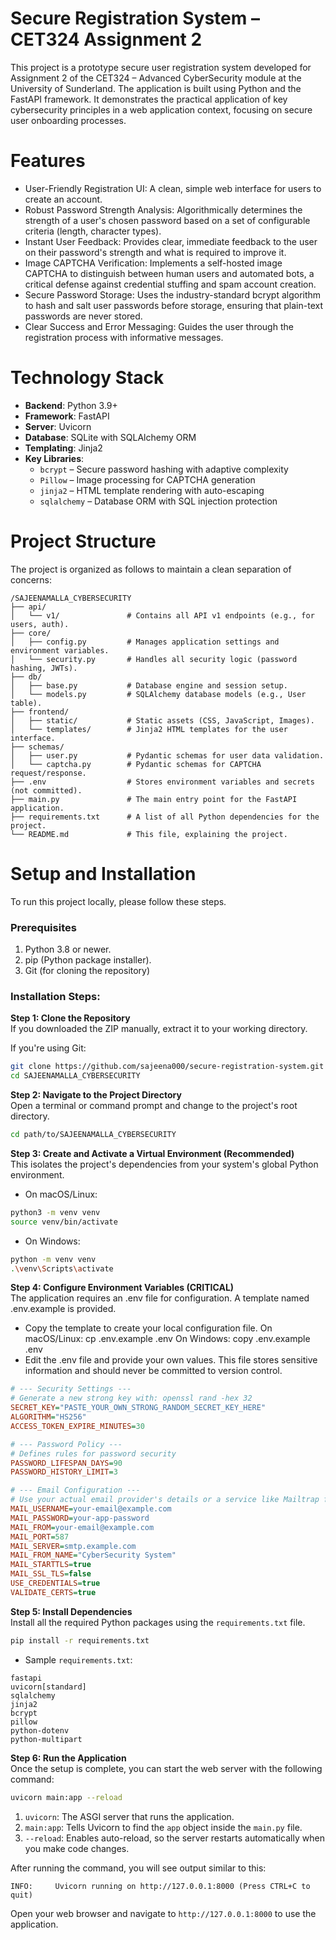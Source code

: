 # Secure Registration System – CET324 Assignment 2

This project is a prototype secure user registration system developed for Assignment 2 of the CET324 – Advanced CyberSecurity module at the University of Sunderland.
The application is built using Python and the FastAPI framework. It demonstrates the practical application of key cybersecurity principles in a web application context, focusing on secure user onboarding processes.

# Features
- User-Friendly Registration UI: A clean, simple web interface for users to create an account.
- Robust Password Strength Analysis: Algorithmically determines the strength of a user's chosen password based on a set of configurable criteria (length, character types).
- Instant User Feedback: Provides clear, immediate feedback to the user on their password's strength and what is required to improve it.
- Image CAPTCHA Verification: Implements a self-hosted image CAPTCHA to distinguish between human users and automated bots, a critical defense against credential stuffing and spam account creation.
- Secure Password Storage: Uses the industry-standard bcrypt algorithm to hash and salt user passwords before storage, ensuring that plain-text passwords are never stored.
- Clear Success and Error Messaging: Guides the user through the registration process with informative messages.

# Technology Stack
- **Backend**: Python 3.9+
- **Framework**: FastAPI
- **Server**: Uvicorn
- **Database**: SQLite with SQLAlchemy ORM
- **Templating**: Jinja2
- **Key Libraries**:
  - `bcrypt` – Secure password hashing with adaptive complexity
  - `Pillow` – Image processing for CAPTCHA generation
  - `jinja2` – HTML template rendering with auto-escaping
  - `sqlalchemy` – Database ORM with SQL injection protection

# Project Structure
The project is organized as follows to maintain a clean separation of concerns:

```
/SAJEENAMALLA_CYBERSECURITY
├── api/
│   └── v1/               # Contains all API v1 endpoints (e.g., for users, auth).
├── core/
│   ├── config.py         # Manages application settings and environment variables.
│   └── security.py       # Handles all security logic (password hashing, JWTs).
├── db/
│   ├── base.py           # Database engine and session setup.
│   └── models.py         # SQLAlchemy database models (e.g., User table).
├── frontend/
│   ├── static/           # Static assets (CSS, JavaScript, Images).
│   └── templates/        # Jinja2 HTML templates for the user interface.
├── schemas/
│   ├── user.py           # Pydantic schemas for user data validation.
│   └── captcha.py        # Pydantic schemas for CAPTCHA request/response.
├── .env                  # Stores environment variables and secrets (not committed).
├── main.py               # The main entry point for the FastAPI application.
├── requirements.txt      # A list of all Python dependencies for the project.
└── README.md             # This file, explaining the project.
```

# Setup and Installation
To run this project locally, please follow these steps.

### Prerequisites
1. Python 3.8 or newer.
2. pip (Python package installer).
3. Git (for cloning the repository)

### Installation Steps:

**Step 1: Clone the Repository**  
If you downloaded the ZIP manually, extract it to your working directory.

If you're using Git:
```bash
git clone https://github.com/sajeena000/secure-registration-system.git
cd SAJEENAMALLA_CYBERSECURITY
```

**Step 2: Navigate to the Project Directory**  
Open a terminal or command prompt and change to the project's root directory.
```bash
cd path/to/SAJEENAMALLA_CYBERSECURITY
```

**Step 3: Create and Activate a Virtual Environment (Recommended)**  
This isolates the project's dependencies from your system's global Python environment.

- On macOS/Linux:
```bash
python3 -m venv venv
source venv/bin/activate
```

- On Windows:
```bash
python -m venv venv
.\venv\Scripts\activate
```

**Step 4: Configure Environment Variables (CRITICAL)**  
The application requires an .env file for configuration. A template named .env.example is provided.
- Copy the template to create your local configuration file.
On macOS/Linux: cp .env.example .env
On Windows: copy .env.example .env
- Edit the .env file and provide your own values. This file stores sensitive information and should never be committed to version control.
```ini
# --- Security Settings ---
# Generate a new strong key with: openssl rand -hex 32
SECRET_KEY="PASTE_YOUR_OWN_STRONG_RANDOM_SECRET_KEY_HERE"
ALGORITHM="HS256"
ACCESS_TOKEN_EXPIRE_MINUTES=30

# --- Password Policy ---
# Defines rules for password security
PASSWORD_LIFESPAN_DAYS=90
PASSWORD_HISTORY_LIMIT=3

# --- Email Configuration ---
# Use your actual email provider's details or a service like Mailtrap for development.
MAIL_USERNAME=your-email@example.com
MAIL_PASSWORD=your-app-password
MAIL_FROM=your-email@example.com
MAIL_PORT=587
MAIL_SERVER=smtp.example.com
MAIL_FROM_NAME="CyberSecurity System"
MAIL_STARTTLS=true
MAIL_SSL_TLS=false
USE_CREDENTIALS=true
VALIDATE_CERTS=true
```

**Step 5: Install Dependencies**  
Install all the required Python packages using the `requirements.txt` file.

```bash
pip install -r requirements.txt
```

- Sample `requirements.txt`:
```
fastapi
uvicorn[standard]
sqlalchemy
jinja2
bcrypt
pillow
python-dotenv
python-multipart
```

**Step 6: Run the Application**  
Once the setup is complete, you can start the web server with the following command:

```bash
uvicorn main:app --reload
```

1. `uvicorn`: The ASGI server that runs the application.
2. `main:app`: Tells Uvicorn to find the `app` object inside the `main.py` file.
3. `--reload`: Enables auto-reload, so the server restarts automatically when you make code changes.

After running the command, you will see output similar to this:
```
INFO:     Uvicorn running on http://127.0.0.1:8000 (Press CTRL+C to quit)
```

Open your web browser and navigate to `http://127.0.0.1:8000` to use the application.

